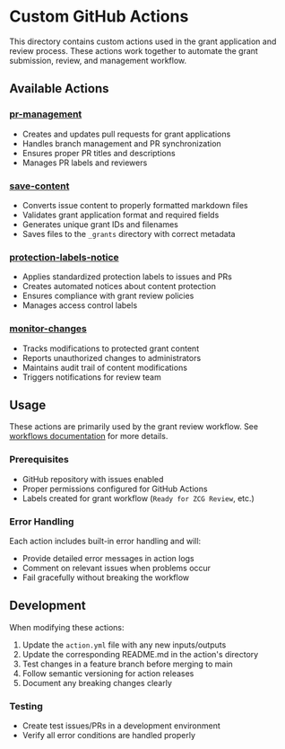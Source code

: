 # Custom GitHub Actions

This directory contains custom actions used in the grant application and review process. These actions work together to automate the grant submission, review, and management workflow.

## Available Actions

### [pr-management](./pr-management)
- Creates and updates pull requests for grant applications
- Handles branch management and PR synchronization
- Ensures proper PR titles and descriptions
- Manages PR labels and reviewers

### [save-content](./save-content)
- Converts issue content to properly formatted markdown files
- Validates grant application format and required fields
- Generates unique grant IDs and filenames
- Saves files to the `_grants` directory with correct metadata

### [protection-labels-notice](./protection-labels-notice)
- Applies standardized protection labels to issues and PRs
- Creates automated notices about content protection
- Ensures compliance with grant review policies
- Manages access control labels

### [monitor-changes](./monitor-changes)
- Tracks modifications to protected grant content
- Reports unauthorized changes to administrators
- Maintains audit trail of content modifications
- Triggers notifications for review team

## Usage

These actions are primarily used by the grant review workflow. See [workflows documentation](../workflows) for more details.

### Prerequisites
- GitHub repository with issues enabled
- Proper permissions configured for GitHub Actions
- Labels created for grant workflow (`Ready for ZCG Review`, etc.)

### Error Handling
Each action includes built-in error handling and will:
- Provide detailed error messages in action logs
- Comment on relevant issues when problems occur
- Fail gracefully without breaking the workflow

## Development

When modifying these actions:
1. Update the `action.yml` file with any new inputs/outputs
2. Update the corresponding README.md in the action's directory
3. Test changes in a feature branch before merging to main
4. Follow semantic versioning for action releases
5. Document any breaking changes clearly

### Testing
- Create test issues/PRs in a development environment
- Verify all error conditions are handled properly
